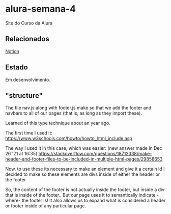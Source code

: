 # alura-semana-4


Site do Curso da Alura

## Relacionados

 [Notion](https://bristle-place-65a.notion.site/Botic-rio-HTML-CSS-05165d9b1ea947a0a574d21e67a4f673)


## Estado

Em desenvolvimento.

## "structure"

 The file nav.js along with footer.js make so that we add the footer and navbars to
 all of our pages (that is, as long as they import these).

 Learned of this type technique about an year ago. 


 The first time I used it:
 https://www.w3schools.com/howto/howto_html_include.asp


 The way I used it in this case, which was easier: (new answer made in Dec 26 '21 at 16:35)
 https://stackoverflow.com/questions/18712338/make-header-and-footer-files-to-be-included-in-multiple-html-pages/29858653

Now, to use these its necessary to make an element and give it a certain id
I decided to make so these elements are divs inside of either the header or the footer

So, the content of the footer is not actually inside the footer, but inside a div that is
inside of the footer.. But our page uses it to semantically indicate 
-where- the footer is! It also allows us to expand what is considered
a header or footer inside of any particular page. 
